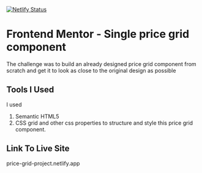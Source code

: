 [![Netlify Status](https://api.netlify.com/api/v1/badges/209249e7-12ea-41ae-abca-02edfab40bb7/deploy-status)](https://app.netlify.com/sites/price-grid-project/deploys)

# Frontend Mentor - Single price grid component

The challenge was to build an already designed price grid component from scratch and get it to look as close to the original design as possible

## Tools I Used

I used

1.  Semantic HTML5
2.  CSS grid and other css properties to structure and style this price grid component.

## Link To Live Site

price-grid-project.netlify.app
